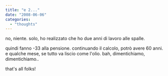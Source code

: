 ```yaml
---
title: "e 2..."
date: "2008-06-06"
categories: 
  - "thoughts"
---
```


no, niente. solo, ho realizzato che ho due anni di lavoro alle spalle.

quindi fanno -33 alla pensione. continuando il calcolo, potrò avere 60 anni. e qualche mese, se tutto va liscio come l'olio. bah, dimentichiamo, dimentichiamo..

that's all folks!
